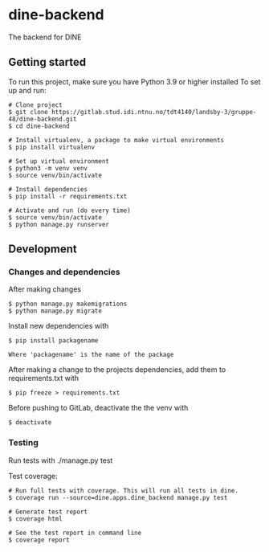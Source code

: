 # dine-backend

The backend for DINE

## Getting started

To run this project, make sure you have Python 3.9 or higher installed
To set up and run:

```
# Clone project
$ git clone https://gitlab.stud.idi.ntnu.no/tdt4140/landsby-3/gruppe-48/dine-backend.git
$ cd dine-backend

# Install virtualenv, a package to make virtual environments
$ pip install virtualenv

# Set up virtual environment
$ python3 -m venv venv
$ source venv/bin/activate

# Install dependencies
$ pip install -r requirements.txt

# Activate and run (do every time)
$ source venv/bin/activate
$ python manage.py runserver

```

## Development

### Changes and dependencies

After making changes

```
$ python manage.py makemigrations
$ python manage.py migrate
```

Install new dependencies with

```
$ pip install packagename
```

`Where 'packagename' is the name of the package `

After making a change to the projects dependencies, add them to requirements.txt with

```
$ pip freeze > requirements.txt
```

Before pushing to GitLab, deactivate the the venv with

```
$ deactivate
```

### Testing

Run tests with
./manage.py test

Test coverage:

```
# Run full tests with coverage. This will run all tests in dine.
$ coverage run --source=dine.apps.dine_backend manage.py test

# Generate test report
$ coverage html

# See the test report in command line
$ coverage report
```
